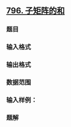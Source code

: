 ## [796. 子矩阵的和](https://www.acwing.com/problem/content/798/)

### 题目

### 输入格式

### 输出格式

### 数据范围

### 输入样例：



### 题解
